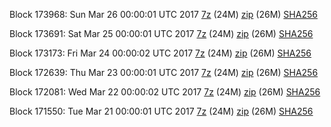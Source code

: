 Block 173968: Sun Mar 26 00:00:01 UTC 2017 [7z](https://transfer.sh/ZjzDv/bootstrap.dat.20170326.7z) (24M) [zip](https://transfer.sh/TYEFk/bootstrap.dat.20170326.zip) (26M) [SHA256](https://transfer.sh/pcEdJ/sha256.txt)

Block 173691: Sat Mar 25 00:00:01 UTC 2017 [7z](https://transfer.sh/vrU5z/bootstrap.dat.20170325.7z) (24M) [zip](https://transfer.sh/ac22p/bootstrap.dat.20170325.zip) (26M) [SHA256](https://transfer.sh/Klf0x/sha256.txt)

Block 173173: Fri Mar 24 00:00:02 UTC 2017 [7z](https://transfer.sh/XOQfV/bootstrap.dat.20170324.7z) (24M) [zip](https://transfer.sh/fuHCx/bootstrap.dat.20170324.zip) (26M) [SHA256](https://transfer.sh/lb7S7/sha256.txt)

Block 172639: Thu Mar 23 00:00:01 UTC 2017 [7z](https://transfer.sh/rW0NI/bootstrap.dat.20170323.7z) (24M) [zip](https://transfer.sh/aHybh/bootstrap.dat.20170323.zip) (26M) [SHA256](https://transfer.sh/cYPoX/sha256.txt)

Block 172081: Wed Mar 22 00:00:02 UTC 2017 [7z](https://transfer.sh/23nHp/bootstrap.dat.20170322.7z) (24M) [zip](https://transfer.sh/5Dgzp/bootstrap.dat.20170322.zip) (26M) [SHA256](https://transfer.sh/v9QQq/sha256.txt)

Block 171550: Tue Mar 21 00:00:01 UTC 2017 [7z](https://transfer.sh/pfMxV/bootstrap.dat.20170321.7z) (24M) [zip](https://transfer.sh/wkbfB/bootstrap.dat.20170321.zip) (26M) [SHA256](https://transfer.sh/NF5Ki/sha256.txt)
